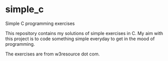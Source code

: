 # simple_c
Simple C programming exercises

This repository contains my solutions of simple exercises in C. My aim 
with this project is to code something simple everyday to get in the 
mood of programming.

The exercises are from w3resource dot com. 
